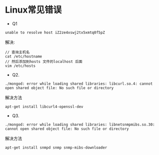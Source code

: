 # Linux常见错误

 - Q1
 
  `unable to resolve host iZ2ze4xswj2tx5xmtq0f5pZ`

解决:

```
// 查询主机名
cat /etc/hostname
// 然后添加到hosts 文件的localhost 后面
vim /etc/hosts
```

 - Q2.

`./mongod: error while loading shared libraries: libcurl.so.4: cannot open shared object file: No such file or directory`

解决方法

```
apt-get install libcurl4-openssl-dev
```

- Q3.

`./mongod: error while loading shared libraries: libnetsnmpmibs.so.30: cannot open shared object file: No such file or directory`

解决方法

```
apt-get install snmpd snmp snmp-mibs-downloader
```